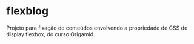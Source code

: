 # flexblog
Projeto para fixação de conteúdos envolvendo a propriedade de CSS de display flexbox, do curso Origamid.
